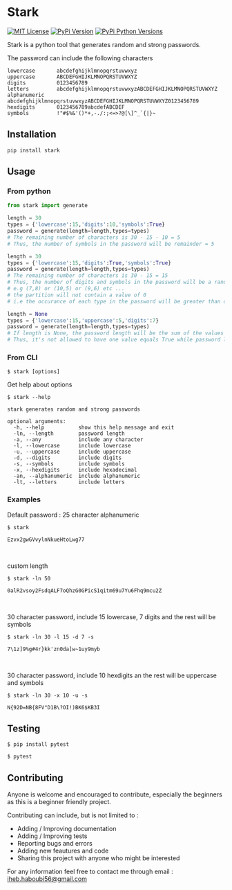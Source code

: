 # Stark

[![MIT License](https://img.shields.io/github/license/iheb-haboubi/stark?color=blue)](https://github.com/Iheb-Haboubi/stark/blob/master/LICENSE)
[![PyPi Version](https://img.shields.io/pypi/v/stark.svg)](https://pypi.org/project/stark/)
[![PyPi Python Versions](https://img.shields.io/pypi/pyversions/stark)](https://pypi.org/project/stark)

Stark is a python tool that generates random and strong passwords.

The password can include the following characters

```
lowercase       abcdefghijklmnopqrstuvwxyz
uppercase       ABCDEFGHIJKLMNOPQRSTUVWXYZ
digits          0123456789
letters         abcdefghijklmnopqrstuvwxyzABCDEFGHIJKLMNOPQRSTUVWXYZ
alphanumeric    abcdefghijklmnopqrstuvwxyzABCDEFGHIJKLMNOPQRSTUVWXYZ0123456789
hexdigits       0123456789abcdefABCDEF
symbols         !"#$%&'()*+,-./:;<=>?@[\]^_`{|}~
```

## Installation

```
pip install stark
```

## Usage

### From python

```python
from stark import generate

length = 30
types = {'lowercase':15,'digits':10,'symbols':True}
password = generate(length=length,types=types)
# The remaining number of characters is 30 - 15 - 10 = 5
# Thus, the number of symbols in the password will be remainder = 5

length = 30
types = {'lowercase':15,'digits':True,'symbols':True}
password = generate(length=length,types=types)
# The remaining number of characters is 30 - 15 = 15
# Thus, the number of digits and symbols in the password will be a random partition of remainder = 15
# e.g (7,8) or (10,5) or (9,6) etc ...
# the partition will not contain a value of 0
# i.e the occurance of each type in the password will be greater than or equal 1

length = None
types = {'lowercase':15,'uppercase':5,'digits':7}
password = generate(length=length,types=types)
# If length is None, the password length will be the sum of the values of types.
# Thus, it's not allowed to have one value equals True while password length is None.
```

### From CLI

```
$ stark [options]
```

Get help about options

```
$ stark --help

stark generates random and strong passwords

optional arguments:
  -h, --help           show this help message and exit
  -ln, --length        password length
  -a, --any            include any character
  -l, --lowercase      include lowercase
  -u, --uppercase      include uppercase
  -d, --digits         include digits
  -s, --symbols        include symbols
  -x, --hexdigits      include hexadecimal
  -an, --alphanumeric  include alphanumeric
  -lt, --letters       include letters
```

### Examples

Default password : 25 character alphanumeric

```
$ stark

Ezvx2gwGVvylnNkueHtoLwg77
```

<br>

custom length

```
$ stark -ln 50

0alR2vsoy2FsdqALF7oQhzG0GPicS1qitm69u7Yu6Fhq9mcu2Z
```

<br>

30 character password, include 15 lowercase, 7 digits and the rest will be symbols

```
$ stark -ln 30 -l 15 -d 7 -s

7\1z]9%g#4r}kk'zn0da]w~1uy9myb
```

<br>

30 character password, include 10 hexdigits an the rest will be uppercase and symbols

```
$ stark -ln 30 -x 10 -u -s

N{92D=NB{8FV"D1B\?OI!)BK6$KB3I
```

## Testing

```
$ pip install pytest

$ pytest
```

## Contributing

Anyone is welcome and encouraged to contribute, especially the beginners as this is a beginner friendly project.

Contributing can include, but is not limited to :

- Adding / Improving documentation
- Adding / Improving tests
- Reporting bugs and errors
- Adding new feautures and code
- Sharing this project with anyone who might be interested

For any information feel free to contact me through email : iheb.haboubi56@gmail.com

